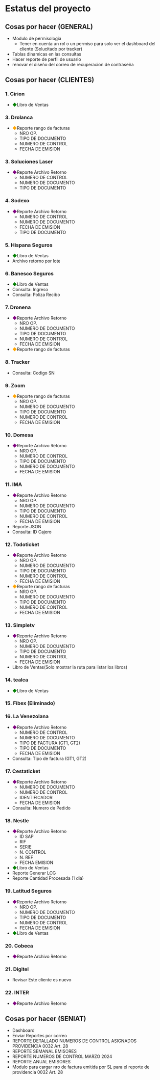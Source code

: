 # Estatus del proyecto
## Cosas por hacer (GENERAL)
- Modulo de permisologia
    - Tener en cuenta un rol o un permiso para solo ver el dashboard del cliente (Solucitado por tracker)
- Tablas dinamicas en las consultas
- Hacer reporte de perfil de usuario
- renovar el diseño del correo de recuperacion de contraseña
 

## Cosas por hacer (CLIENTES)
### 1. Cirion
- <span style="color: green;">◆</span>Libro de Ventas
### 3. Drolanca
- <span style="color: orange;">◆</span>Reporte rango de facturas 
    - NRO OP.
    - TIPO DE DOCUMENTO
    - NUMERO DE CONTROL
    - FECHA DE EMISION
### 3. Soluciones Laser
- <span style="color: purple;">◆</span>Reporte Archivo Retorno
    - NUMERO DE CONTROL
    - NUMERO DE DOCUMENTO
    - TIPO DE DOCUMENTO
### 4. Sodexo
- <span style="color: purple;">◆</span>Reporte Archivo Retorno
    - NUMERO DE CONTROL
    - NUMERO DE DOCUMENTO
    - FECHA DE EMISION
    - TIPO DE DOCUMENTO
### 5. Hispana Seguros
- <span style="color: green;">◆</span>Libro de Ventas
- Archivo retorno por lote
### 6. Banesco Seguros
- <span style="color: green;">◆</span>Libro de Ventas
- Consulta: Ingreso
- Consulta: Poliza Recibo
### 7. Dronena
- <span style="color: purple;">◆</span>Reporte Archivo Retorno
    - NRO OP.
    - NUMERO DE DOCUMENTO
    - TIPO DE DOCUMENTO
    - NUMERO DE CONTROL
    - FECHA DE EMISION
- <span style="color: orange;">◆</span>Reporte rango de facturas
### 8. Tracker
- Consulta: Codigo SN
### 9. Zoom
- <span style="color: orange;">◆</span>Reporte rango de facturas
    - NRO OP.
    - NUMERO DE DOCUMENTO
    - TIPO DE DOCUMENTO
    - NUMERO DE CONTROL
    - FECHA DE EMISION
### 10. Domesa
- <span style="color: purple;">◆</span>Reporte Archivo Retorno
    - NRO OP.
    - NUMERO DE CONTROL
    - TIPO DE DOCUMENTO
    - NUMERO DE DOCUMENTO
    - FECHA DE EMISION
### 11. IMA
- <span style="color: purple;">◆</span>Reporte Archivo Retorno
    - NRO OP.
    - NUMERO DE DOCUMENTO
    - TIPO DE DOCUMENTO
    - NUMERO DE CONTROL
    - FECHA DE EMISION
- Reporte JSON
- Consulta: ID Cajero
### 12. Todoticket
- <span style="color: purple;">◆</span>Reporte Archivo Retorno
    - NRO OP.
    - NUMERO DE DOCUMENTO
    - TIPO DE DOCUMENTO
    - NUMERO DE CONTROL
    - FECHA DE EMISION
- <span style="color: orange;">◆</span>Reporte rango de facturas
    - NRO OP.
    - NUMERO DE DOCUMENTO
    - TIPO DE DOCUMENTO
    - NUMERO DE CONTROL
    - FECHA DE EMISION
### 13. Simpletv
- <span style="color: purple;">◆</span>Reporte Archivo Retorno
    - NRO OP.
    - NUMERO DE DOCUMENTO
    - TIPO DE DOCUMENTO
    - NUMERO DE CONTROL
    - FECHA DE EMISION
- Libro de Ventas(Solo mostrar la ruta para listar los libros)
### 14. tealca
- <span style="color: green;">◆</span>Libro de Ventas
### 15. Fibex (Eliminado)
### 16. La Venezolana
- <span style="color: purple;">◆</span>Reporte Archivo Retorno
    - NUMERO DE CONTROL
    - NUMERO DE DOCUMENTO
    - TIPO DE FACTURA (GT1, GT2)
    - TIPO DE DOCUMENTO
    - FECHA DE EMISION
- Consulta: Tipo de factura (GT1, GT2)
### 17. Cestaticket
- <span style="color: purple;">◆</span>Reporte Archivo Retorno
    - NUMERO DE DOCUMENTO
    - NUMERO DE CONTROL
    - IDENTIFICADOR
    - FECHA DE EMISION
- Consulta: Numero de Pedido
### 18. Nestle
- <span style="color: purple;">◆</span>Reporte Archivo Retorno
    - ID SAP
    - RIF
    - SERIE
    - N. CONTROL
    - N. REF
    - FECHA EMISION
- <span style="color: green;">◆</span>Libro de Ventas
- Reporte Generar LOG
- Reporte Cantidad Procesada (1 dia)
### 19. Latitud Seguros
- <span style="color: purple;">◆</span>Reporte Archivo Retorno
    - NRO OP.
    - NUMERO DE DOCUMENTO
    - TIPO DE DOCUMENTO
    - NUMERO DE CONTROL
    - FECHA DE EMISION
- <span style="color: green;">◆</span>Libro de Ventas
### 20. Cobeca
- <span style="color: purple;">◆</span>Reporte Archivo Retorno

### 21. Digitel
- Revisar Este cliente es nuevo

### 22. INTER
- <span style="color: purple;">◆</span>Reporte Archivo Retorno

## Cosas por hacer (SENIAT)
- Dashboard
- Enviar Reportes por correo
- REPORTE DETALLADO NUMEROS DE CONTROL ASIGNADOS PROVIDENCIA 0032 Art. 28
- REPORTE SEMANAL  EMISORES
- REPORTE  NUMEROS DE CONTROL MARZO 2024
- REPORTE ANUAL EMISORES
- Modulo para cargar nro de factura emitida por SL para el reporte de providencia 0032 Art. 28
